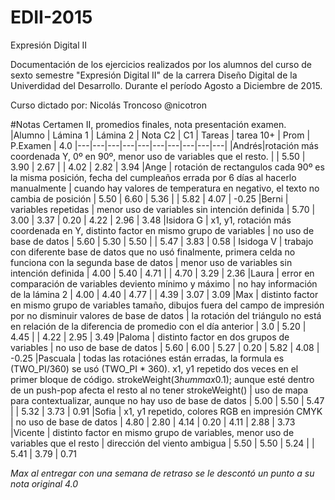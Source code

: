 # EDII-2015
Expresión Digital II

Documentación de los ejercicios realizados por los alumnos del curso de sexto semestre "Expresión Digital II" de la carrera Diseño Digital de la Univerdidad del Desarrollo.
Durante el período Agosto a Diciembre de 2015.

Curso dictado por:
Nicolás Troncoso @nicotron

#Notas Certamen II, promedios finales, nota presentación examen.  
|Alumno | Lámina 1 | Lámina 2 | Nota C2 | C1 | Tareas | tarea 10+ | Prom | P.Examen | 4.0
|---|---|---|---|---|---|---|---|---|---|
|Andrés|rotación más coordenada Y, 0º en 90º, menor uso de variables que el resto. | | 5.50 | 3.90 | 2.67 |  | 4.02 | 2.82 | 3.94
|Ange | rotación de rectangulos cada 90º es la misma posición, fecha del cumpleaños errada por 6 días al hacerlo manualmente | cuando hay valores de temperatura en negativo, el texto no cambia de posición | 5.50  | 6.60 | 5.36 |  | 5.82 | 4.07 | -0.25
|Berni | variables repetidas | menor uso de variables sin intención definida | 5.70 | 3.00 | 3.37 | 0.20 | 4.22 | 2.96 | 3.48
|Isidora G | x1, y1, rotación más coordenada en Y, distinto factor en mismo grupo de variables | no uso de base de datos | 5.60 | 5.30 | 5.50 |  | 5.47 | 3.83 | 0.58
| Isidoga V | trabajo con diferente base de datos que no usó finalmente, primera celda no funciona con la segunda base de datos | menor uso de variables sin intención definida | 4.00 | 5.40 | 4.71 |  | 4.70 | 3.29 | 2.36
|Laura | error en comparación de variables deviento mínimo y máximo | no hay información de la lámina 2 | 4.00 | 4.40 | 4.77 |  | 4.39 | 3.07 | 3.09
|Max | distinto factor en mismo grupo de variables tamaño, dibujos fuera del campo de impresión por no disminuir valores de base de datos | la rotación del triángulo no está en relación de la diferencia de promedio con el día anterior | 3.0 | 5.20 | 4.45 |  | 4.22 | 2.95 | 3.49
|Paloma | distinto factor en dos grupos de variables | no uso de base de datos | 5.60 | 6.00 | 5.27 | 0.20 | 5.82 | 4.08 | -0.25
|Pascuala | todas las rotaciónes están erradas, la formula es (TWO_PI/360) se usó (TWO_PI * 360). x1, y1 repetido dos veces en el primer bloque de código. strokeWeight(3*hummax*0.1); aunque esté dentro de un push-pop afecta el resto al no tener strokeWeight() | uso de mapa para contextualizar, aunque no hay uso de base de datos | 5.00 | 5.50 | 5.47 |  | 5.32 | 3.73 | 0.91
|Sofia | x1, y1 repetido, colores RGB en impresión CMYK | no uso de base de datos | 4.80 | 2.80 | 4.14 | 0.20 | 4.11 | 2.88 | 3.73
|Vicente | distinto factor en mismo grupo de variables, menor uso de variables que el resto | dirección del viento ambigua | 5.50 | 5.50 | 5.24 |  | 5.41 | 3.79 | 0.71


*Max al entregar con una semana de retraso se le descontó un punto a su nota original 4.0*
